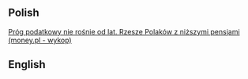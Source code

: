## Polish  

[Próg podatkowy nie rośnie od lat. Rzesze Polaków z niższymi pensjami (money.pl - wykop)](https://www.wykop.pl/link/5234721/prog-podatkowy-nie-rosnie-od-lat-rzesze-polakow-z-nizszymi-pensjami/)  

## English  
